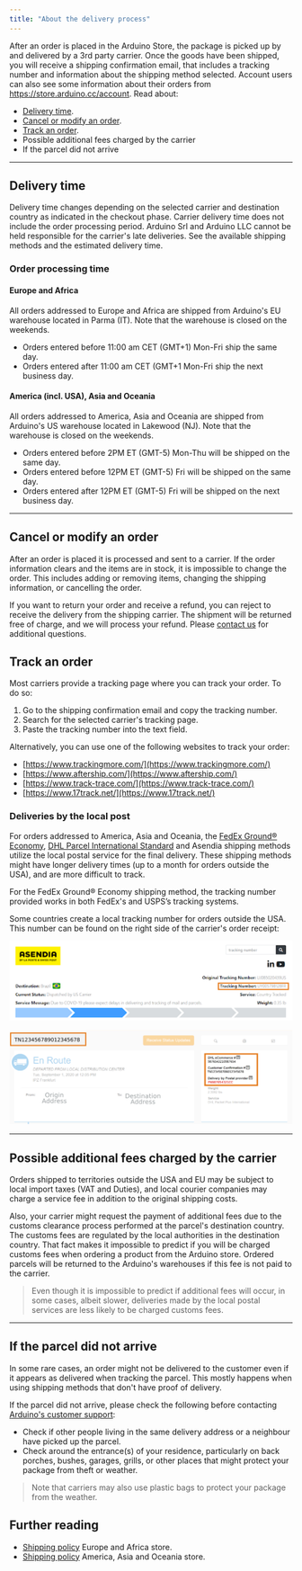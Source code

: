 ```yaml
---
title: "About the delivery process"
---
```


After an order is placed in the Arduino Store, the package is picked up by and delivered by a 3rd party carrier. Once the goods have been shipped, you will receive a shipping confirmation email, that includes a tracking number and information about the shipping method selected. Account users can also see some information about their orders from https://store.arduino.cc/account. Read about:

* <a href="#delivery-time">Delivery time</a>.
* <a href="#cancel-or-modify-an-order">Cancel or modify an order</a>.
* <a href="#track-an-order">Track an order</a>.
* Possible additional fees charged by the carrier
* If the parcel did not arrive
---

<a id="delivery-time"></a>

## Delivery time

Delivery time changes depending on the selected carrier and destination country as indicated in the checkout phase. Carrier delivery time does not include the order processing period. Arduino Srl and Arduino LLC cannot be held responsible for the carrier's late deliveries. See the available shipping methods and the estimated delivery time. <!--- TODO add link to Available shipping methods article--->

### Order processing time

#### Europe and Africa

All orders addressed to Europe and Africa are shipped from Arduino's EU warehouse located in Parma (IT). Note that the warehouse is closed on the weekends.

* Orders entered before 11:00 am CET (GMT+1) Mon-Fri ship the same day.
* Orders entered after 11:00 am CET (GMT+1 Mon-Fri ship the next business day.

#### America (incl. USA), Asia and Oceania

All orders addressed to America, Asia and Oceania are shipped from Arduino's US warehouse located in Lakewood (NJ). Note that the warehouse is closed on the weekends.

* Orders entered before 2PM ET (GMT-5) Mon-Thu will be shipped on the same day.
* Orders entered before 12PM ET (GMT-5) Fri will be shipped on the same day.
* Orders entered after 12PM ET (GMT-5) Fri will be shipped on the next business day.

---

<a id="cancel-or-modify-an-order"></a>

## Cancel or modify an order

After an order is placed it is processed and sent to a carrier. If the order information clears and the items are in stock, it is impossible to change the order. This includes adding or removing items, changing the shipping information, or cancelling the order.

If you want to return your order and receive a refund, you can reject to receive the delivery from the shipping carrier. The shipment will be returned free of charge, and we will process your refund. Please [contact us](https://www.arduino.cc/en/contact-us/) for additional questions.

## Track an order

<a id="track-an-order"></a>

Most carriers provide a tracking page where you can track your order. To do so:

1. Go to the shipping confirmation email and copy the tracking number.
2. Search for the selected carrier's tracking page.
3. Paste the tracking number into the text field.

Alternatively, you can use one of the following websites to track your order:

* [https://www.trackingmore.com/](https://www.trackingmore.com/)
* [https://www.aftership.com/](https://www.aftership.com/)
* [https://www.track-trace.com/](https://www.track-trace.com/)
* [https://www.17track.net/](https://www.17track.net/)

### Deliveries by the local post

For orders addressed to America, Asia and Oceania, the [FedEx Ground® Economy](https://www.fedex.com/en-us/shipping/ground/economy.html), [DHL Parcel International Standard](https://www.dhl.com/us-en/home/ecommerce-solutions/shipping-services.html) and Asendia shipping methods utilize the local postal service for the final delivery. These shipping methods might have longer delivery times (up to a month for orders outside the USA), and are more difficult to track.

For the FedEx Ground® Economy shipping method, the tracking number provided works in both FedEx's and USPS’s tracking systems.

Some countries create a local tracking number for orders outside the USA. This number can be found on the right side of the carrier's order receipt:

![Asendia order receipt with local tracking number highlighted](img/AsendiaLocalTrackingNumberHighlighted.png)

![Order receipt with tracking number highlighted](img/ParcelTracking.png)

---

## Possible additional fees charged by the carrier

Orders shipped to territories outside the USA and EU may be subject to local import taxes (VAT and Duties), and local courier companies may charge a service fee in addition to the original shipping costs.

Also, your carrier might request the payment of additional fees due to the customs clearance process performed at the parcel's destination country. The customs fees are regulated by the local authorities in the destination country. That fact makes it impossible to predict if you will be charged customs fees when ordering a product from the Arduino store. Ordered parcels will be returned to the Arduino's warehouses if this fee is not paid to the carrier.

>Even though it is impossible to predict if additional fees will occur, in some cases, albeit slower, deliveries made by the local postal services are less likely to be charged customs fees.

---

## If the parcel did not arrive

In some rare cases, an order might not be delivered to the customer even if it appears as delivered when tracking the parcel. This mostly happens when using shipping methods that don't have proof of delivery.

If the parcel did not arrive, please check the following before contacting [Arduino's customer support](https://store.arduino.cc/store-support):

* Check if other people living in the same delivery address or a neighbour have picked up the parcel.
* Check around the entrance(s) of your residence, particularly on back porches, bushes, garages, grills, or other places that might protect your package from theft or weather.

> Note that carriers may also use plastic bags to protect your package from the weather.

## Further reading

* [Shipping policy](https://store.arduino.cc/pages/shipping-policy?selectedStore=eu) Europe and Africa store.
* [Shipping policy](https://store-usa.arduino.cc/pages/shipping-policy) America, Asia and Oceania store.

<!--- TODO: add link to "Available shipping methods"--->
